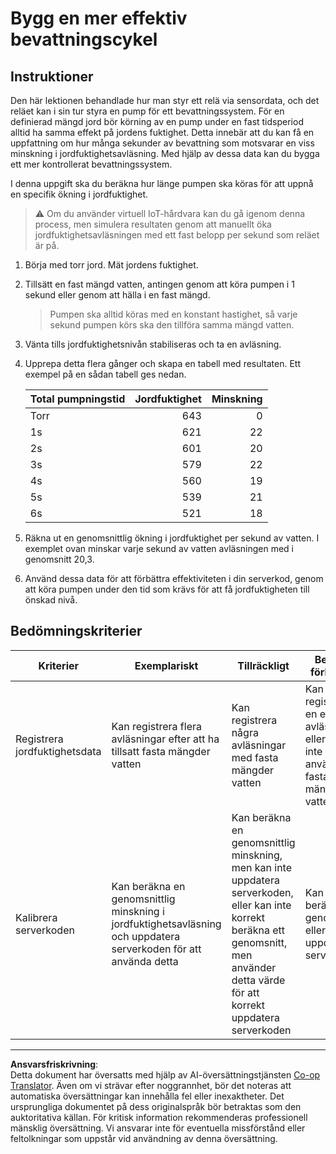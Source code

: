 <!--
CO_OP_TRANSLATOR_METADATA:
{
  "original_hash": "ed0fbd6aed084bfba7d5e2f206968c50",
  "translation_date": "2025-08-27T22:58:45+00:00",
  "source_file": "2-farm/lessons/3-automated-plant-watering/assignment.md",
  "language_code": "sv"
}
-->
# Bygg en mer effektiv bevattningscykel

## Instruktioner

Den här lektionen behandlade hur man styr ett relä via sensordata, och det reläet kan i sin tur styra en pump för ett bevattningssystem. För en definierad mängd jord bör körning av en pump under en fast tidsperiod alltid ha samma effekt på jordens fuktighet. Detta innebär att du kan få en uppfattning om hur många sekunder av bevattning som motsvarar en viss minskning i jordfuktighetsavläsning. Med hjälp av dessa data kan du bygga ett mer kontrollerat bevattningssystem.

I denna uppgift ska du beräkna hur länge pumpen ska köras för att uppnå en specifik ökning i jordfuktighet.

> ⚠️ Om du använder virtuell IoT-hårdvara kan du gå igenom denna process, men simulera resultaten genom att manuellt öka jordfuktighetsavläsningen med ett fast belopp per sekund som reläet är på.

1. Börja med torr jord. Mät jordens fuktighet.

1. Tillsätt en fast mängd vatten, antingen genom att köra pumpen i 1 sekund eller genom att hälla i en fast mängd.

    > Pumpen ska alltid köras med en konstant hastighet, så varje sekund pumpen körs ska den tillföra samma mängd vatten.

1. Vänta tills jordfuktighetsnivån stabiliseras och ta en avläsning.

1. Upprepa detta flera gånger och skapa en tabell med resultaten. Ett exempel på en sådan tabell ges nedan.

    | Total pumpningstid | Jordfuktighet | Minskning |
    | --- | --: | -: |
    | Torr | 643 |  0 |
    | 1s  | 621 | 22 |
    | 2s  | 601 | 20 |
    | 3s  | 579 | 22 |
    | 4s  | 560 | 19 |
    | 5s  | 539 | 21 |
    | 6s  | 521 | 18 |

1. Räkna ut en genomsnittlig ökning i jordfuktighet per sekund av vatten. I exemplet ovan minskar varje sekund av vatten avläsningen med i genomsnitt 20,3.

1. Använd dessa data för att förbättra effektiviteten i din serverkod, genom att köra pumpen under den tid som krävs för att få jordfuktigheten till önskad nivå.

## Bedömningskriterier

| Kriterier | Exemplariskt | Tillräckligt | Behöver förbättras |
| --------- | ------------ | ------------ | ------------------ |
| Registrera jordfuktighetsdata | Kan registrera flera avläsningar efter att ha tillsatt fasta mängder vatten | Kan registrera några avläsningar med fasta mängder vatten | Kan endast registrera en eller två avläsningar, eller kan inte använda fasta mängder vatten |
| Kalibrera serverkoden | Kan beräkna en genomsnittlig minskning i jordfuktighetsavläsning och uppdatera serverkoden för att använda detta | Kan beräkna en genomsnittlig minskning, men kan inte uppdatera serverkoden, eller kan inte korrekt beräkna ett genomsnitt, men använder detta värde för att korrekt uppdatera serverkoden | Kan inte beräkna ett genomsnitt eller uppdatera serverkoden |

---

**Ansvarsfriskrivning**:  
Detta dokument har översatts med hjälp av AI-översättningstjänsten [Co-op Translator](https://github.com/Azure/co-op-translator). Även om vi strävar efter noggrannhet, bör det noteras att automatiska översättningar kan innehålla fel eller inexaktheter. Det ursprungliga dokumentet på dess originalspråk bör betraktas som den auktoritativa källan. För kritisk information rekommenderas professionell mänsklig översättning. Vi ansvarar inte för eventuella missförstånd eller feltolkningar som uppstår vid användning av denna översättning.